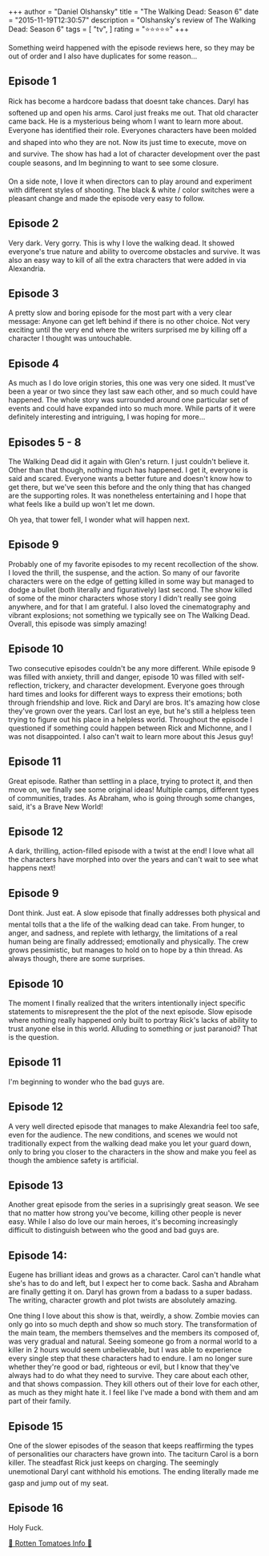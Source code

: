 +++
author = "Daniel Olshansky"
title = "The Walking Dead: Season 6"
date = "2015-11-19T12:30:57"
description = "Olshansky's review of The Walking Dead: Season 6"
tags = [
    "tv",
]
rating = "⭐⭐⭐⭐⭐"
+++

Something weird happened with the episode reviews here, so they may be out of order and I also have duplicates for some reason...

Episode 1
-------------

Rick has become a hardcore badass that doesnt take chances. Daryl has softened up and open his arms. Carol just freaks me out. That old character came back. He is a mysterious being whom I want to learn more about. Everyone has identified their role. Everyones characters have been molded and shaped into who they are not. Now its just time to execute, move on and survive. The show has had a lot of character development over the past couple seasons, and Im beginning to want to see some closure.

On a side note, I love it when directors can to play around and experiment with different styles of shooting. The black & white / color switches were a pleasant change and made the episode very easy to follow.

Episode 2
--------------

Very dark. Very gorry. This is why I love the walking dead. It showed everyone's true nature and ability to overcome obstacles and survive. It was also an easy way to kill of all the extra characters that were added in via Alexandria.

Episode 3
--------------

A pretty slow and boring episode for the most part with a very clear message: Anyone can get left behind if there is no other choice. Not very exciting until the very end where the writers surprised me by killing off a character I thought was untouchable.

Episode 4
--------------

As much as I do love origin stories, this one was very one sided. It must've been a year or two since they last saw each other, and so much could have happened. The whole story was surrounded around one particular set of events and could have expanded into so much more. While parts of it were definitely interesting and intriguing, I was hoping for more...

Episodes 5 - 8
-------------------

The Walking Dead did it again with Glen's return. I just couldn't believe it. Other than that though, nothing much has happened. I get it, everyone is said and scared. Everyone wants a better future and doesn't know how to get there, but we've seen this before and the only thing that has changed are the supporting roles. It was nonetheless entertaining and I hope that what feels like a build up won't let me down.

Oh yea, that tower fell, I wonder what will happen next.

Episode 9
-------------

Probably one of my favorite episodes to my recent recollection of the show. I loved the thrill, the suspense, and the action. So many of our favorite characters were on the edge of getting killed in some way but managed to dodge a bullet (both literally and figuratively) last second. The show killed of some of the minor characters whose story I didn't really see going anywhere, and for that I am grateful. I also loved the cinematography and vibrant explosions; not something we typically see on The Walking Dead. Overall, this episode was simply amazing!

Episode 10
---------------
Two consecutive episodes couldn't be any more different. While episode 9 was filled with anxiety, thrill and danger, episode 10 was filled with self-reflection, trickery, and character development. Everyone goes through hard times and looks for different ways to express their emotions; both through friendship and love. Rick and Daryl are bros. It's amazing how close they've grown over the years. Carl lost an eye, but he's still a helpless teen trying to figure out his place in a helpless world. Throughout the episode I questioned if something could happen between Rick and Michonne, and I was not disappointed. I also can't wait to learn more about this Jesus guy!

Episode 11
---------------
Great episode. Rather than settling in a place, trying to protect it, and then move on, we finally see some original ideas! Multiple camps, different types of communities, trades. As Abraham, who is going through some changes, said, it's a Brave New World!

Episode 12
---------------
A dark, thrilling, action-filled episode with a twist at the end! I love what all the characters have morphed into over the years and can't wait to see what happens next!

Episode 9
-------------
 Dont think. Just eat. A slow episode that finally addresses both physical and mental tolls that a the life of the walking dead can take. From hunger, to anger, and sadness, and replete with lethargy, the limitations of a real human being are finally addressed; emotionally and physically. The crew grows pessimistic, but manages to hold on to hope by a thin thread. As always though, there are some surprises.

Episode 10
---------------
 The moment I finally realized that the writers intentionally inject specific statements to misrepresent the the plot of the next episode. Slow episode where nothing really happened only built to portray Rick's lacks of ability to trust anyone else in this world. Alluding to something or just paranoid? That is the question.

Episode 11
---------------
I'm beginning to wonder who the bad guys are.

Episode 12
----------------
A very well directed episode that manages to make Alexandria feel too safe, even for the audience. The new conditions, and scenes we would not traditionally expect from the walking dead make you let your guard down, only to bring you closer to the characters in the show and make you feel as though the ambience safety is artificial.

Episode 13
----------------
Another great episode from the series in a suprisingly great season. We see that no matter how strong you've become, killing other people is never easy. While I also do love our main heroes, it's becoming increasingly difficult to distinguish between who the good and bad guys are.

Episode 14: 
---------------
Eugene has brilliant ideas and grows as a character. Carol can't handle what she's has to do and left, but I expect her to come back. Sasha and Abraham are finally getting it on. Daryl has grown from a badass to a super badass. The writing, character growth and plot twists are absolutely amazing.

One thing I love about this show is that, weirdly, a show. Zombie movies can only go into so much depth and show so much story. The transformation of the main team, the members themselves and the members its composed of, was very gradual and natural. Seeing someone go from a normal world to a killer in 2 hours would seem unbelievable, but I was able to experience every single step that these characters had to endure. I am no longer sure whether they're good or bad, righteous or evil, but I know that they've always had to do what they need to survive. They care about each other, and that shows compassion. They kill others out of their love for each other, as much as they might hate it. I feel like I've made a bond with them and am part of their family.

Episode 15
---------------
One of the slower episodes of the season that keeps reaffirming the types of personalities our characters have grown into. The taciturn Carol is a born killer. The steadfast Rick just keeps on charging. The seemingly unemotional Daryl cant withhold his emotions. The ending literally made me gasp and jump out of my seat.

Episode 16
---------------

Holy Fuck.

[🍅 Rotten Tomatoes Info 🍅](https://www.rottentomatoes.com//tv/the_walking_dead/s06)
